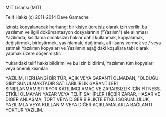 MIT Lisansı (MIT)

Telif Hakkı (c) 2011-2014 Dave Gamache

İzinsiz kopyalanacak herhangi bir kişiye ücretsiz olarak izin verilir.
bu yazılımın ve ilgili dokümantasyon dosyalarının ("Yazılım") ele alınması
Yazılımda, kısıtlama olmaksızın haklar dahil
kullanmak, kopyalamak, değiştirmek, birleştirmek, yayınlamak, dağıtmak, alt lisans vermek ve / veya satmak
Yazılımın kopyaları ve Yazılımın
aşağıdaki koşullara tabi olarak yapmak üzere döşenmiştir:

Yukarıdaki telif hakkı bildirimi ve bu izin bildirimi,
Yazılımın tüm kopyaları veya önemli kısımları.

YAZILIM, HERHANGİ BİR TÜR, AÇIK VEYA GARANTİ OLMADAN, "OLDUĞU GİBİ" SUNULMAKTADIR
SATILABİLİRLİK GARANTİLERİ SINIRLANMAMIŞTIRIYOR
KATILIMCI AMAÇ VE ZARARSIZLIK İÇİN FİTNESS. ETKİLİ OLMAYAN
YAZAR VEYA TELİF SAHİPLER HİÇBİR ZARAR, HASAR VE DİĞER
ANLAŞMA, TORT VEYA DİĞER BİRLİKTE ETKİLİ SORUMLULUK,
YAZILIMLA VEYA KULLANIM VEYA DİĞER AÇIKLAMALARLA BAĞLANTI YOKTUR
YAZILIM.
